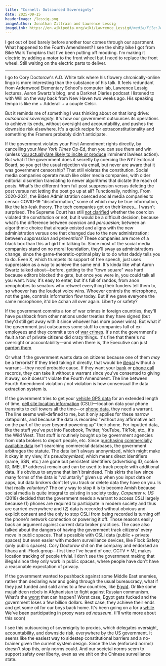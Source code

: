 ```yaml
---
title: "Cornell: Outsourced Sovereignty"
date: 2025-09-15
headerImage: /lessig.png
imageAuthor: Jonathan Zittrain and Lawrence Lessig
imageLink: https://en.wikipedia.org/wiki/Lawrence_Lessig#/media/File:Jonathan_Zittrain_and_Lawrence_Lessig_(Google_DC,_March_20_2008).jpg
---
```

I get out of bed barely before another tour comes through our apartment. What happened to the Fourth Amendment? I see the shitty bike I got from Bike Walk Tompkins that I've been putting off modding. I'm making it electric by adding a motor to the front wheel but I need to replace the front wheel. Still waiting on the electric parts to deliver.

---

I go to Cory Doctorow's A.D. White talk where his flowery chronically-online lingo is more interesting than the substance of his talk. It feels redundant from Ardenwood Elementary School's computer lab, Lawrence Lessig lectures, Aaron Swartz's blog, and a Darknet Diaries podcast I listened to with Will on the way back from New Haven two weeks ago. His speaking tempo is like me + Adderall + a couple Celsii.

But it reminds me of something I was thinking about on that long drive: *outsourced sovereignty*. It's how our government outsources its operations to achieve its ends, without oversight and accountability, and pushes the downside risk elsewhere. It's a quick recipe for extraconstitutionality and something the Framers probably didn't anticipate.

If the government violates your First Amendment rights directly, by cancelling your *New York Times* Op-Ed, then you can sue them and win (unless [you actually/are likely to incite or produce](https://en.wikipedia.org/wiki/Brandenburg_v._Ohio) imminent lawless action). But what if the government does it secretly by coercing the *NYT* Editorial Board, so you get the usual rejection via email, but never are aware that it was government censorship? That still violates the constitution. Social media companies operate much like older media companies, with older editorial discretion translating to newer algorithms that dictate the reach of posts. What's the different from full post suppression versus deleting the post versus not letting the post go up at all? Functionally, nothing. From 2020-2021, the Biden Administration coerced social media companies to censor COVID-19 "disinformation," some of which may be true information, like the lab-leak theory. The tech companies got on their knees... I wasn't surprised. The Supreme Court has still [not clarified](https://www.supremecourt.gov/opinions/23pdf/23-411_3dq3.pdf) whether the coercion violated the constitution or not, but it would be a difficult decision, because what's the difference between *coercion* and *persuasion*; between an algorithmic choice that already existed and aligns with the new administration versus one that changed due to the new administration; between *suppression* and *prevention*? These companies are more of a black box than this art girl I'm talking to. Since most of the social media companies stand on no moral foundation, they'll sway as administrations change, since the game-theoretic-optimal play is to do what daddy tells you to do. Even X, which trumpets its support of free speech, just uses suppression as a way to achieve the same end. It's kinda like what Aaron Swartz talked about—before, getting to the "town square" was hard because editors blocked the gate, but once you were in, you could talk all you want. Now, it's easy to enter, but it's full of randos, from anon xenophobes to senators who retweet everything their funders tell them to, so whoever has the loudest voice wins. Whoever controls the microphone, not the gate, controls information flow today. But if we gave everyone the same microphone, it'd be 4chan all over again. Liberty or safety?

If the government commits a ton of war crimes in foreign countries, they'll have pushback from other nations under treaties they have signed (but they'd still get away with it since whoever has more power wins). But what if the government just outsources some stuff to companies full of ex-employees and they commit a ton of [war crimes](https://en.wikipedia.org/wiki/Blackwater_(company)). It's not the government's fault a ton of private citizens did crazy things. It's fine that there's no oversight or accountability—and when there is, the Executive can just [pardon them](https://www.theguardian.com/world/2020/dec/23/trump-pardons-blackwater-contractors-jailed-for-massacre-of-iraq-civilians). 

Or what if the government wants data on citizens because one of them *may* be a terrorist? If they tried taking it directly, that would be [illegal](https://en.wikipedia.org/wiki/Fourth_Amendment_to_the_United_States_Constitution) without a warrant—they need probable cause. If they want your [bank](https://en.wikipedia.org/wiki/United_States_v._Miller_(1976)) or [phone call](https://en.wikipedia.org/wiki/Smith_v._Maryland) records, they can take it without a warrant since you've consented to giving it away, so it doesn't violate the Fourth Amendment. The line between Fourth Amendment violation / not violation is how consensual the data extraction system is.

If the government tries to get your [vehicle GPS data](https://en.wikipedia.org/wiki/United_States_v._Jones_(2012)) for an extended length of time, [cell site location information](https://en.wikipedia.org/wiki/Carpenter_v._United_States) (CSLI)—location data your phone transmits to cell towers all the time—or [phone data](https://en.wikipedia.org/wiki/Riley_v._California), they need a warrant. The line seems well-defined to me, but it only applies for these narrow datapoints, and because the data is recorded "without any affirmative act on the part of the user beyond powering up" their phone. For inputted data, like the stuff you've put into Facebook, Twitter, YouTube, TikTok, etc., it's the Wild West. That stuff is routinely bought up by government agencies from data brokers to deport people, etc. Since [purchasing commercially available data](https://en.wikipedia.org/wiki/Third-party_doctrine) isn't searching commercial databases, the government arbitrages the statute. The data isn't always anonymized, which might make it okay in my view, it's *pseudonymized*, which means direct identifiers (name, SSN, etc.) are gone but persistent identifiers (advertising ID, cookie ID, IMEI, IP address) remain and can be used to track people with additional data. It's obvious to anyone that isn't braindead. This skirts the law since many forms of the data is "voluntarily" given up when you input data on apps, but data brokers don't let you track or delete data they have on you. Is that really *voluntary*? The only way to stop it is to become Amish because social media is quite integral to existing in society today. *Carpenter v. US* (2018) decided that the government needs a warrant to access CSLI largely because (1) phones are required to participate in modern society and thus are carried everywhere and (2) data is recorded without obvious and explicit consent and the only to stop CSLI from being recorded is turning off the phone's network connection or powering it off. Those reasons easily back an argument against current data broker practices. The case also talked about the dangers of having the government track citizens' every move in public spaces. That's possible with CSLI data (public + private spaces) but even easier with modern surveillance devices, like Flock Safety (only public spaces). Cory Doctorow shit on the company and endorsed an Ithaca anti-Flock group—first time I've heard of one. CCTV + ML makes location tracking of people trivial. I don't see the government making that illegal since they only work in public spaces, where people have don't have a reasonable expectation of privacy.

If the government wanted to pushback against some Middle East enemies, rather than declaring war and going through the usual bureaucracy, what if they just funded and sold arms to a few countries, like [Egypt](https://ora.ox.ac.uk/objects/uuid:4c94d5cc-dc4a-4753-841c-b98ea96b4bcd/files/r6h440s67b). Or like some mujahideen rebels in Afghanistan to fight against Russian communism. What's the [worst](https://en.wikipedia.org/wiki/Taliban) that can happen? Worst case, Egypt gets fucked and the government loses a few billion dollars. Best case, they achieve their ends and get some oil for our boys back home. It's been going on a for a [while](https://en.wikipedia.org/wiki/1953_Iranian_coup_d%27%C3%A9tat). We've been participating in proxy wars *ad nauseum*. (I'll write more about this soon)

I see this outsourcing of sovereignty to proxies, which delegates oversight, accountability, and downside risk, everywhere by the US government. It seems like the easiest way to sidestep constitutional barriers and a no-brainer given the current system design. Since the law (enforced norms) doesn't stop this, only norms could. And our societal norms seem to support safety over liberty, even as we shit on the Chinese surveillance state.